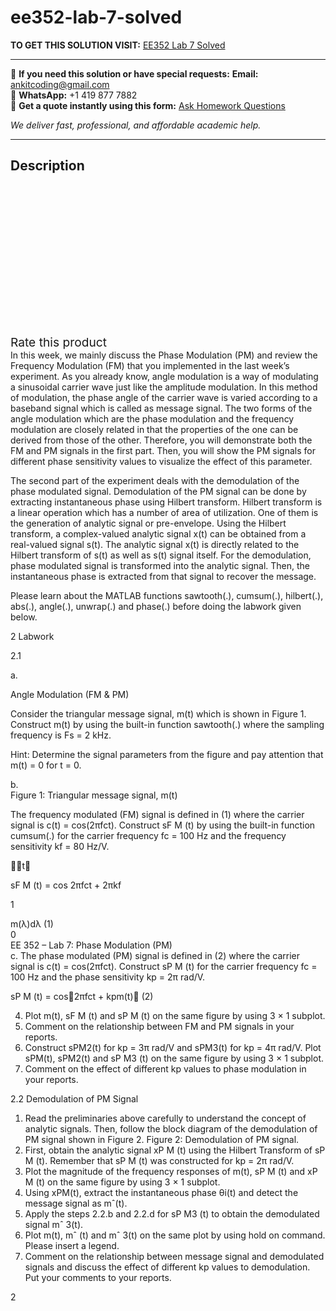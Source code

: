 # ee352-lab-7-solved
**TO GET THIS SOLUTION VISIT:** [EE352 Lab 7 Solved](https://www.ankitcodinghub.com/product/ee352-lab-7-solved/)


---

📩 **If you need this solution or have special requests:** **Email:** ankitcoding@gmail.com  
📱 **WhatsApp:** +1 419 877 7882  
📄 **Get a quote instantly using this form:** [Ask Homework Questions](https://www.ankitcodinghub.com/services/ask-homework-questions/)

*We deliver fast, professional, and affordable academic help.*

---

<h2>Description</h2>



<div class="kk-star-ratings kksr-auto kksr-align-center kksr-valign-top" data-payload="{&quot;align&quot;:&quot;center&quot;,&quot;id&quot;:&quot;94349&quot;,&quot;slug&quot;:&quot;default&quot;,&quot;valign&quot;:&quot;top&quot;,&quot;ignore&quot;:&quot;&quot;,&quot;reference&quot;:&quot;auto&quot;,&quot;class&quot;:&quot;&quot;,&quot;count&quot;:&quot;0&quot;,&quot;legendonly&quot;:&quot;&quot;,&quot;readonly&quot;:&quot;&quot;,&quot;score&quot;:&quot;0&quot;,&quot;starsonly&quot;:&quot;&quot;,&quot;best&quot;:&quot;5&quot;,&quot;gap&quot;:&quot;4&quot;,&quot;greet&quot;:&quot;Rate this product&quot;,&quot;legend&quot;:&quot;0\/5 - (0 votes)&quot;,&quot;size&quot;:&quot;24&quot;,&quot;title&quot;:&quot;EE352 Lab 7 Solved&quot;,&quot;width&quot;:&quot;0&quot;,&quot;_legend&quot;:&quot;{score}\/{best} - ({count} {votes})&quot;,&quot;font_factor&quot;:&quot;1.25&quot;}">

<div class="kksr-stars">

<div class="kksr-stars-inactive">
            <div class="kksr-star" data-star="1" style="padding-right: 4px">


<div class="kksr-icon" style="width: 24px; height: 24px;"></div>
        </div>
            <div class="kksr-star" data-star="2" style="padding-right: 4px">


<div class="kksr-icon" style="width: 24px; height: 24px;"></div>
        </div>
            <div class="kksr-star" data-star="3" style="padding-right: 4px">


<div class="kksr-icon" style="width: 24px; height: 24px;"></div>
        </div>
            <div class="kksr-star" data-star="4" style="padding-right: 4px">


<div class="kksr-icon" style="width: 24px; height: 24px;"></div>
        </div>
            <div class="kksr-star" data-star="5" style="padding-right: 4px">


<div class="kksr-icon" style="width: 24px; height: 24px;"></div>
        </div>
    </div>

<div class="kksr-stars-active" style="width: 0px;">
            <div class="kksr-star" style="padding-right: 4px">


<div class="kksr-icon" style="width: 24px; height: 24px;"></div>
        </div>
            <div class="kksr-star" style="padding-right: 4px">


<div class="kksr-icon" style="width: 24px; height: 24px;"></div>
        </div>
            <div class="kksr-star" style="padding-right: 4px">


<div class="kksr-icon" style="width: 24px; height: 24px;"></div>
        </div>
            <div class="kksr-star" style="padding-right: 4px">


<div class="kksr-icon" style="width: 24px; height: 24px;"></div>
        </div>
            <div class="kksr-star" style="padding-right: 4px">


<div class="kksr-icon" style="width: 24px; height: 24px;"></div>
        </div>
    </div>
</div>


<div class="kksr-legend" style="font-size: 19.2px;">
            <span class="kksr-muted">Rate this product</span>
    </div>
    </div>
<div class="page" title="Page 1">
<div class="layoutArea">
<div class="column">
In this week, we mainly discuss the Phase Modulation (PM) and review the Frequency Modulation (FM) that you implemented in the last week’s experiment. As you already know, angle modulation is a way of modulating a sinusoidal carrier wave just like the amplitude modulation. In this method of modulation, the phase angle of the carrier wave is varied according to a baseband signal which is called as message signal. The two forms of the angle modulation which are the phase modulation and the frequency modulation are closely related in that the properties of the one can be derived from those of the other. Therefore, you will demonstrate both the FM and PM signals in the first part. Then, you will show the PM signals for different phase sensitivity values to visualize the effect of this parameter.

The second part of the experiment deals with the demodulation of the phase modulated signal. Demodulation of the PM signal can be done by extracting instantaneous phase using Hilbert transform. Hilbert transform is a linear operation which has a number of area of utilization. One of them is the generation of analytic signal or pre-envelope. Using the Hilbert transform, a complex-valued analytic signal x(t) can be obtained from a real-valued signal s(t). The analytic signal x(t) is directly related to the Hilbert transform of s(t) as well as s(t) signal itself. For the demodulation, phase modulated signal is transformed into the analytic signal. Then, the instantaneous phase is extracted from that signal to recover the message.

Please learn about the MATLAB functions sawtooth(.), cumsum(.), hilbert(.), abs(.), angle(.), unwrap(.) and phase(.) before doing the labwork given below.

2 Labwork

</div>
</div>
<div class="layoutArea">
<div class="column">
2.1

a.

</div>
<div class="column">
Angle Modulation (FM &amp; PM)

Consider the triangular message signal, m(t) which is shown in Figure 1. Construct m(t) by using the built-in function sawtooth(.) where the sampling frequency is Fs = 2 kHz.

Hint: Determine the signal parameters from the figure and pay attention that m(t) = 0 for t = 0.

</div>
</div>
<div class="layoutArea">
<div class="column">
b.

</div>
<div class="column">
Figure 1: Triangular message signal, m(t)

The frequency modulated (FM) signal is defined in (1) where the carrier signal is c(t) = cos(2πfct). Construct sF M (t) by using the built-in function cumsum(.) for the carrier frequency fc = 100 Hz and the frequency sensitivity kf = 80 Hz/V.

􏰀􏰂t􏰁

</div>
</div>
<div class="layoutArea">
<div class="column">
sF M (t) = cos 2πfct + 2πkf

1

</div>
<div class="column">
m(λ)dλ (1)

</div>
</div>
<div class="layoutArea">
<div class="column">
0

</div>
</div>
</div>
<div class="page" title="Page 2">
<div class="layoutArea">
<div class="column">
EE 352 – Lab 7: Phase Modulation (PM)

</div>
</div>
<div class="layoutArea">
<div class="column">
c. The phase modulated (PM) signal is defined in (2) where the carrier signal is c(t) = cos(2πfct). Construct sP M (t) for the carrier frequency fc = 100 Hz and the phase sensitivity kp = 2π rad/V.

sP M (t) = cos􏰃2πfct + kpm(t)􏰄 (2)

<ol start="4">
<li>Plot m(t), sF M (t) and sP M (t) on the same figure by using 3 × 1 subplot.</li>
<li>Comment on the relationship between FM and PM signals in your reports.</li>
<li>Construct sPM2(t) for kp = 3π rad/V and sPM3(t) for kp = 4π rad/V. Plot sPM(t), sPM2(t) and sP M3 (t) on the same figure by using 3 × 1 subplot.</li>
<li>Comment on the effect of different kp values to phase modulation in your reports.</li>
</ol>
2.2 Demodulation of PM Signal

<ol>
<li>Read the preliminaries above carefully to understand the concept of analytic signals. Then, follow the block diagram of the demodulation of PM signal shown in Figure 2.
Figure 2: Demodulation of PM signal.
</li>
<li>First, obtain the analytic signal xP M (t) using the Hilbert Transform of sP M (t). Remember that sP M (t)
was constructed for kp = 2π rad/V.
</li>
<li>Plot the magnitude of the frequency responses of m(t), sP M (t) and xP M (t) on the same figure by using
3 × 1 subplot.
</li>
<li>Using xPM(t), extract the instantaneous phase θi(t) and detect the message signal as mˆ(t).</li>
<li>Apply the steps 2.2.b and 2.2.d for sP M3 (t) to obtain the demodulated signal mˆ 3(t).</li>
<li>Plot m(t), mˆ (t) and mˆ 3(t) on the same plot by using hold on command. Please insert a legend.</li>
<li>Comment on the relationship between message signal and demodulated signals and discuss the effect of different kp values to demodulation. Put your comments to your reports.</li>
</ol>
</div>
</div>
<div class="layoutArea">
<div class="column">
2

</div>
</div>
</div>
